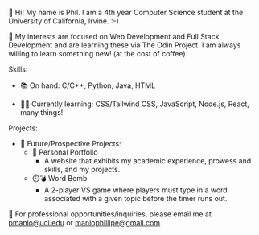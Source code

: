 👋 Hi! My name is Phil. I am a 4th year Computer Science student at the University of California, Irvine. :-) 

👀 My interests are focused on Web Development and Full Stack Development and are learning these via The Odin Project. I am always willing to learn something new! (at the cost of coffee)

Skills:

* 📚 On hand: C/C++, Python, Java, HTML

* 👩‍💻 Currently learning: CSS/Tailwind CSS, JavaScript, Node.js, React, many things!

Projects:

* 💭 Future/Prospective Projects:
  * 📄 Personal Portfolio
      * A website that exhibits my academic experience, prowess and skills, and my projects.
  * ⏱️💣 Word Bomb
      * A 2-player VS game where players must type in a word associated with a given topic before the timer runs out.

📧 For professional opportunities/inquiries, please email me at pmanio@uci.edu or maniophillipe@gmail.com
